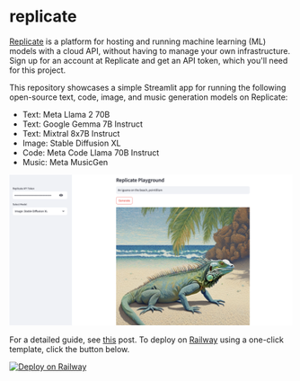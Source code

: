 # replicate
[Replicate](https://replicate.com) is a platform for hosting and running machine learning (ML) models with a cloud API, without having to manage your own infrastructure. Sign up for an account at Replicate and get an API token, which you'll need for this project.

This repository showcases a simple Streamlit app for running the following open-source text, code, image, and music generation models on Replicate:
* Text: Meta Llama 2 70B
* Text: Google Gemma 7B Instruct
* Text: Mixtral 8x7B Instruct
* Image: Stable Diffusion XL
* Code: Meta Code Llama 70B Instruct
* Music: Meta MusicGen

![replicate-sdxl](./replicate-sdxl.png)

For a detailed guide, see [this](https://alphasec.io/running-open-source-generative-ai-models-on-replicate/) post. To deploy on [Railway](https://railway.app/?referralCode=alphasec) using a one-click template, click the button below.

[![Deploy on Railway](https://railway.app/button.svg)](https://railway.app/new/template/uHh2gJ?referralCode=alphasec)
